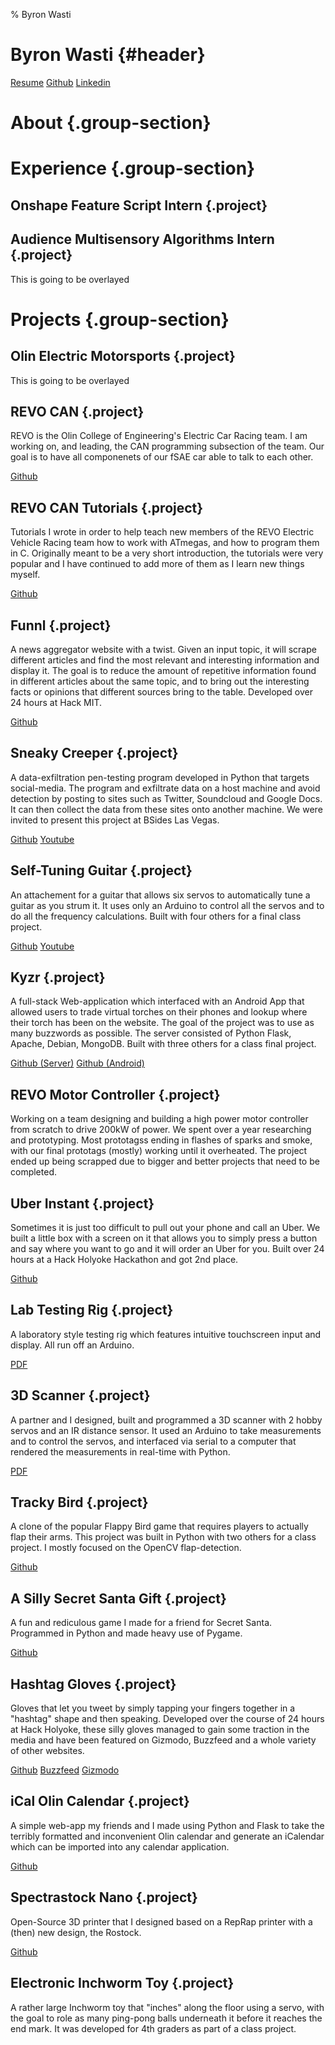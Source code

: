 % Byron Wasti

# Byron Wasti {#header}
[Resume](Resume/resume.pdf)
[Github](https://github.com/byronwasti)
[Linkedin](https://www.linkedin.com/in/byron-wasti-595b23a4)

# About {.group-section}

# Experience {.group-section}
## Onshape Feature Script Intern {.project}

## Audience Multisensory Algorithms Intern {.project}
This is going to be overlayed

# Projects {.group-section}

## Olin Electric Motorsports {.project}
This is going to be overlayed

## REVO CAN {.project}
REVO is the Olin College of Engineering's Electric Car Racing team. I am working on, and leading, the CAN programming subsection of the team. Our goal is to have all componenets of our fSAE car able to talk to each other.

[Github](https://github.com/OlinREVO/CAN_2015-2016)

## REVO CAN Tutorials {.project}
Tutorials I wrote in order to help teach new members of the REVO Electric Vehicle Racing team how to work with ATmegas, and how to program them in C. Originally meant to be a very short introduction, the tutorials were very popular and I have continued to add more of them as I learn new things myself.

[Github](https://github.com/OlinREVO/CAN_101)

## Funnl {.project}
A news aggregator website with a twist. Given an input topic, it will scrape different articles and find the most relevant and interesting information and display it. The goal is to reduce the amount of repetitive information found in different articles about the same topic, and to bring out the interesting facts or opinions that different sources bring to the table. Developed over 24 hours at Hack MIT.

[Github](https://github.com/byronwasti/Funnl)

## Sneaky Creeper {.project}
A data-exfiltration pen-testing program developed in Python that targets social-media. The program and exfiltrate data on a host machine and avoid detection by posting to sites such as Twitter, Soundcloud and Google Docs. It can then collect the data from these sites onto another machine. We were invited to present this project at BSides Las Vegas.

[Github](https://github.com/DakotaNelson/sneaky-creeper) [Youtube](https://www.youtube.com/watch?v=tLkQH-ev2iw)

## Self-Tuning Guitar {.project}
An attachement for a guitar that allows six servos to automatically tune a guitar as you strum it. It uses only an Arduino to control all the servos and to do all the frequency calculations. Built with four others for a final class project.

[Github](https://github.com/byronwasti/GuitarTuner) [Youtube](https://www.youtube.com/watch?v=0Qnqk1TWHH4)

## Kyzr {.project}
A full-stack Web-application which interfaced with an Android App that allowed users to trade virtual torches on their phones and lookup where their torch has been on the website. The goal of the project was to use as many buzzwords as possible. The server consisted of Python Flask, Apache, Debian, MongoDB. Built with three others for a class final project.

[Github (Server)](https://github.com/byronwasti/Kyzr-Server) [Github (Android)](https://github.com/phuston/Kyzr)

## REVO Motor Controller {.project}
Working on a team designing and building a high power motor controller from scratch to drive 200kW of power. We spent over a year researching and prototyping. Most prototagss ending in flashes of sparks and smoke, with our final prototags (mostly) working until it overheated. The project ended up being scrapped due to bigger and better projects that need to be completed.


## Uber Instant {.project}
Sometimes it is just too difficult to pull out your phone and call an Uber. We built a little box with a screen on it that allows you to simply press a button and say where you want to go and it will order an Uber for you. Built over 24 hours at a Hack Holyoke Hackathon and got 2nd place.

[Github](https://github.com/segerphilip/UberInstant)

## Lab Testing Rig {.project}
A laboratory style testing rig which features intuitive touchscreen input and display. All run off an Arduino.

[PDF](../pdfs/POE_lab_3.pdf)

## 3D Scanner {.project}
A partner and I designed, built and programmed a 3D scanner with 2 hobby servos and an IR distance sensor. It used an Arduino to take measurements and to control the servos, and interfaced via serial to a computer that rendered the measurements in real-time with Python.

[PDF](../pdfs/POE_lab_2.pdf)

## Tracky Bird {.project}
A clone of the popular Flappy Bird game that requires players to actually flap their arms. This project was built in Python with two others for a class project. I mostly focused on the OpenCV flap-detection.

[Github](https://github.com/byronwasti/TrackyBird)

## A Silly Secret Santa Gift {.project}
A fun and rediculous game I made for a friend for Secret Santa. Programmed in Python and made heavy use of Pygame.

[Github](https://github.com/byronwasti/SillyGame)

## Hashtag Gloves {.project}
Gloves that let you tweet by simply tapping your fingers together in a "hashtag" shape and then speaking. Developed over the course of 24 hours at Hack Holyoke, these silly gloves managed to gain some traction in the media and have been featured on Gizmodo, Buzzfeed and a whole variety of other websites.

[Github](https://github.com/byronwasti/HastagGlove) [Buzzfeed](http://www.buzzfeed.com/juliegerstein/these-colllege-kids-made-gloves-thatll-tweet-for-you#.thNnLnYjPl) [Gizmodo](http://gizmodo.com/hashtag-gloves-1666133010)

## iCal Olin Calendar {.project}
A simple web-app my friends and I made using Python and Flask to take the terribly formatted and inconvenient Olin calendar and generate an iCalendar which can be imported into any calendar application.

[Github](https://github.com/byronwasti/iCalOlin)

## Spectrastock Nano {.project}
Open-Source 3D printer that I designed based on a RepRap printer with a (then) new design, the Rostock.

[Github](https://github.com/byronwasti/Spectrastock-Nano)

## Electronic Inchworm Toy {.project}
A rather large Inchworm toy that "inches" along the floor using a servo, with the goal to role as many ping-pong balls underneath it before it reaches the end mark. It was developed for 4th graders as part of a class project.

